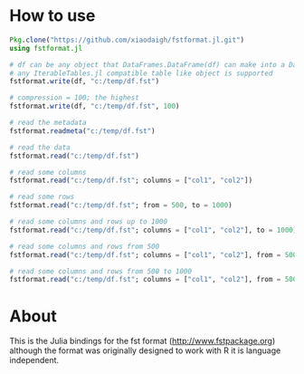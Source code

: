 # How to use
```julia
Pkg.clone("https://github.com/xiaodaigh/fstformat.jl.git")
using fstformat.jl

# df can be any object that DataFrames.DataFrame(df) can make into a DataFrame 
# any IterableTables.jl compatible table like object is supported
fstformat.write(df, "c:/temp/df.fst")

# compression = 100; the highest
fstformat.write(df, "c:/temp/df.fst", 100) 

# read the metadata
fstformat.readmeta("c:/temp/df.fst")

# read the data
fstformat.read("c:/temp/df.fst")

# read some columns
fstformat.read("c:/temp/df.fst"; columns = ["col1", "col2"])

# read some rows
fstformat.read("c:/temp/df.fst"; from = 500, to = 1000)

# read some columns and rows up to 1000
fstformat.read("c:/temp/df.fst"; columns = ["col1", "col2"], to = 1000)

# read some columns and rows from 500
fstformat.read("c:/temp/df.fst"; columns = ["col1", "col2"], from = 500)

# read some columns and rows from 500 to 1000
fstformat.read("c:/temp/df.fst"; columns = ["col1", "col2"], from = 500, to = 1000)

```

# About
This is the Julia bindings for the fst format (http://www.fstpackage.org) although the format was originally designed to work with R it is language independent.
